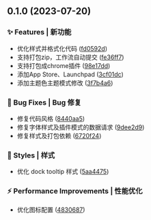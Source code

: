 

## 0.1.0 (2023-07-20)


### ✨ Features | 新功能

* 优化样式并格式化代码 ([fd0592d](https://github.com/draco-china/macos-web/commit/fd0592d92f65245b8e5e66823e1183106bdfd816))
* 支持打包zip，工作流自动提交 ([fe36ff7](https://github.com/draco-china/macos-web/commit/fe36ff74b048cb209fd613581d6d7f92039c4bcb))
* 支持打包成chrome插件 ([98e17dd](https://github.com/draco-china/macos-web/commit/98e17dd3074ba65e3e4ee0f92853e8ff35f62eb5))
* 添加App Store、Launchpad ([3cf01dc](https://github.com/draco-china/macos-web/commit/3cf01dcfd437766723e238955596845a1066cea8))
* 添加主题色主题模式修改 ([3f7b4a6](https://github.com/draco-china/macos-web/commit/3f7b4a68fbf12d2e9eb464bc1bb1d9752bc209fb))


### 🐛 Bug Fixes | Bug 修复

* 修复代码风格 ([8440aa5](https://github.com/draco-china/macos-web/commit/8440aa5ee50ea2abb5a424f83a04e6bfb24beebe))
* 修复字体样式及插件模式的数据请求 ([9dee2d9](https://github.com/draco-china/macos-web/commit/9dee2d99b281f11cc02af6d9040c85b99b95392f))
* 修复样式及打包依赖 ([6720f24](https://github.com/draco-china/macos-web/commit/6720f249a17eb44f8354b38dfa59bf3e7a4b3392))


### 💅 Styles | 样式

* 优化 dock tooltip 样式 ([5aa4475](https://github.com/draco-china/macos-web/commit/5aa44753469668d57d159d7e70197619731f983c))


### ⚡ Performance Improvements | 性能优化

* 优化图标配置 ([4830687](https://github.com/draco-china/macos-web/commit/4830687bec24c1ea4e16a7ab0886c9893d0c1d0b))